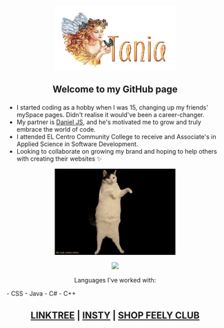 <p align="center">
  <img width="280" height="150" src="name-graphics-tania-882855.gif">
</p>

<!---------------------------------------------------------->

## <p align="center"> Welcome to my GitHub page </p> ##
- I started coding as a hobby when I was 15, changing up my friends' mySpace pages. Didn't realise it would've been a career-changer.
- My partner is [Daniel JS](danieljs.io), and he's motivated me to grow and truly embrace the world of code.
- I attended EL Centro Community College to receive and Associate's in Applied Science in Software Development.
- Looking to collaborate on growing my brand and hoping to help others with creating their websites ✨

<p align="center"> <img src="./cat-wink.gif" width="280" height="200"> </p>

<p align="center"> 
  <a href="mailto:ttorresbiz@gmail.com?"> <img src="https://img.shields.io/badge/gmail-%23DD0031.svg?&style=for-the-badge&logo=gmail&logoColor=white&style=plastic"></a></p>

<p align="center"> 
Languages I've worked with: </p>
  
<p align="center">
<a href="https://img.shields.io/badge/-HTML-GREEN?logo=html.svg?&style=for-the-badge&logo=html&logoColor=white&style=plastic"></a></p>
- CSS
- Java
- C#
- C++
  </p>


## <p align="center"> [LINKTREE](https://linktr.ee/helloitstania) | [INSTY](https://instagram.com/myfriendtania) | [SHOP FEELY CLUB](https://feelyclub.com) </p> ### 


<!----------------------------------------- COMMENTED OUT ITEMS ------------------------------------->

<!---
myfriendtania/myfriendtania is a ✨ special ✨ repository because its my `README.md` (this file) appears on your GitHub profile.
You can click the Preview link to take a look at your changes.
--->

